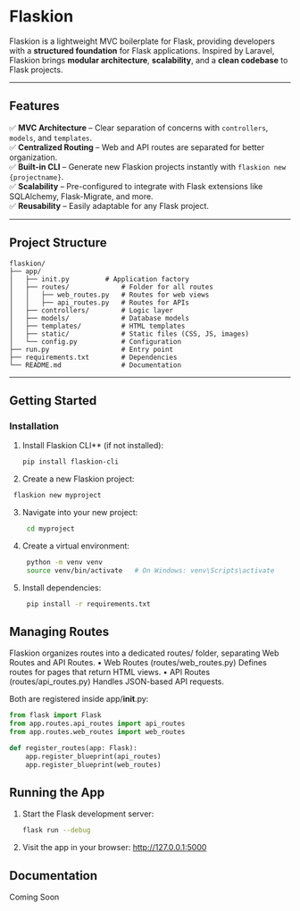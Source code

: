 # Flaskion

Flaskion is a lightweight MVC boilerplate for Flask, providing developers with a **structured foundation** for Flask applications. Inspired by Laravel, Flaskion brings **modular architecture**, **scalability**, and a **clean codebase** to Flask projects.

---

## **Features**
✅ **MVC Architecture** – Clear separation of concerns with `controllers`, `models`, and `templates`.  
✅ **Centralized Routing** – Web and API routes are separated for better organization.  
✅ **Built-in CLI** – Generate new Flaskion projects instantly with `flaskion new {projectname}`.  
✅ **Scalability** – Pre-configured to integrate with Flask extensions like SQLAlchemy, Flask-Migrate, and more.  
✅ **Reusability** – Easily adaptable for any Flask project.  

---

## Project Structure
```
flaskion/
├── app/
│   ├── init.py         # Application factory
│   ├── routes/             # Folder for all routes
│   │   ├── web_routes.py   # Routes for web views
│   │   ├── api_routes.py   # Routes for APIs
│   ├── controllers/        # Logic layer
│   ├── models/             # Database models
│   ├── templates/          # HTML templates
│   ├── static/             # Static files (CSS, JS, images)
│   └── config.py           # Configuration
├── run.py                  # Entry point
├── requirements.txt        # Dependencies
└── README.md               # Documentation
```

---

## Getting Started

### Installation

1. Install Flaskion CLI** (if not installed):
   ```bash
   pip install flaskion-cli
    ```
2.	Create a new Flaskion project:
   ```bash
    flaskion new myproject
   ```
3. Navigate into your new project:
   ```bash
    cd myproject
   ```
4. Create a virtual environment:
   ```bash
    python -m venv venv
    source venv/bin/activate   # On Windows: venv\Scripts\activate
   ```
5. Install dependencies:
   ```bash
    pip install -r requirements.txt
   ```
   
## Managing Routes

Flaskion organizes routes into a dedicated routes/ folder, separating Web Routes and API Routes.
	•	Web Routes (routes/web_routes.py)
Defines routes for pages that return HTML views.
	•	API Routes (routes/api_routes.py)
Handles JSON-based API requests.

Both are registered inside app/__init__.py:
```python
from flask import Flask
from app.routes.api_routes import api_routes
from app.routes.web_routes import web_routes

def register_routes(app: Flask):
    app.register_blueprint(api_routes)
    app.register_blueprint(web_routes)
```

## Running the App
1. Start the Flask development server:
    ```bash
    flask run --debug
   ```
2. Visit the app in your browser:
http://127.0.0.1:5000


## Documentation
Coming Soon